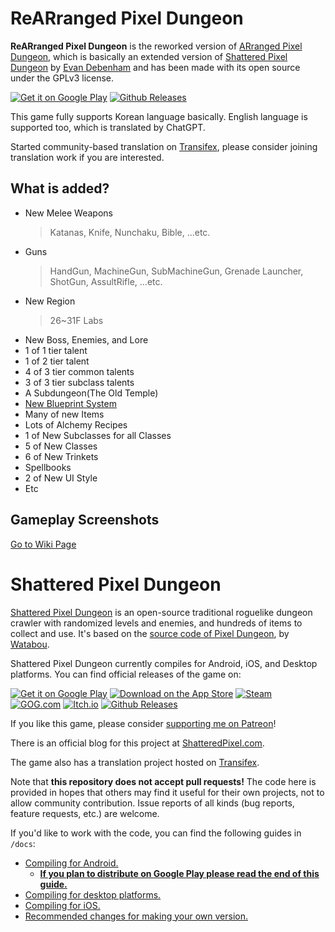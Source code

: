 # ReARranged Pixel Dungeon
**ReARranged Pixel Dungeon** is the reworked version of [ARranged Pixel Dungeon](https://github.com/Hoto-Mocha/ARranged-Pixel-Dungeon), which is basically an extended version of [Shattered Pixel Dungeon](https://github.com/00-Evan/shattered-pixel-dungeon) by [Evan Debenham](https://github.com/00-Evan)  and has been made with its open source under the GPLv3 license.

[![Get it on Google Play](https://shatteredpixel.com/assets/images/badges/gplay.png)](https://play.google.com/store/apps/details?id=com.rearrangedpixel.rearrangedpixeldungon)
[![Github Releases](https://shatteredpixel.com/assets/images/badges/github.png)](https://github.com/Hoto-Mocha/Re-ARranged-Pixel-Dungeon/releases)

This game fully supports Korean language basically. English language is supported too, which is translated by ChatGPT.

Started community-based translation on [Transifex](https://explore.transifex.com/rearranged-pixel-dungeon/rearranged-pixel-dungeon/), please consider joining translation work if you are interested.

## What is added?
- New Melee Weapons
    >Katanas, Knife, Nunchaku, Bible, ...etc.
- Guns
    >HandGun, MachineGun, SubMachineGun, Grenade Launcher, ShotGun, AssultRifle, ...etc.
- New Region
    >26~31F Labs
- New Boss, Enemies, and Lore
- 1 of 1 tier talent
- 1 of 2 tier talent
- 4 of 3 tier common talents
- 3 of 3 tier subclass talents
- A Subdungeon(The Old Temple)
- [New Blueprint System](https://github.com/Hoto-Mocha/Re-ARranged-Pixel-Dungeon/wiki/ReARPD-Recipe)
- Many of new Items
- Lots of Alchemy Recipes
- 1 of New Subclasses for all Classes
- 5 of New Classes
- 6 of New Trinkets
- Spellbooks
- 2 of New UI Style
- Etc

## Gameplay Screenshots
[Go to Wiki Page](https://github.com/Hoto-Mocha/Re-ARranged-Pixel-Dungeon/wiki/Gameplay-Screenshots)

# Shattered Pixel Dungeon

[Shattered Pixel Dungeon](https://shatteredpixel.com/shatteredpd/) is an open-source traditional roguelike dungeon crawler with randomized levels and enemies, and hundreds of items to collect and use. It's based on the [source code of Pixel Dungeon](https://github.com/00-Evan/pixel-dungeon-gradle), by [Watabou](https://www.watabou.ru).

Shattered Pixel Dungeon currently compiles for Android, iOS, and Desktop platforms. You can find official releases of the game on:

[![Get it on Google Play](https://shatteredpixel.com/assets/images/badges/gplay.png)](https://play.google.com/store/apps/details?id=com.shatteredpixel.shatteredpixeldungeon)
[![Download on the App Store](https://shatteredpixel.com/assets/images/badges/appstore.png)](https://apps.apple.com/app/shattered-pixel-dungeon/id1563121109)
[![Steam](https://shatteredpixel.com/assets/images/badges/steam.png)](https://store.steampowered.com/app/1769170/Shattered_Pixel_Dungeon/)<br>
[![GOG.com](https://shatteredpixel.com/assets/images/badges/gog.png)](https://www.gog.com/game/shattered_pixel_dungeon)
[![Itch.io](https://shatteredpixel.com/assets/images/badges/itch.png)](https://shattered-pixel.itch.io/shattered-pixel-dungeon)
[![Github Releases](https://shatteredpixel.com/assets/images/badges/github.png)](https://github.com/00-Evan/shattered-pixel-dungeon/releases)

If you like this game, please consider [supporting me on Patreon](https://www.patreon.com/ShatteredPixel)!

There is an official blog for this project at [ShatteredPixel.com](https://www.shatteredpixel.com/blog/).

The game also has a translation project hosted on [Transifex](https://www.transifex.com/shattered-pixel/shattered-pixel-dungeon/).

Note that **this repository does not accept pull requests!** The code here is provided in hopes that others may find it useful for their own projects, not to allow community contribution. Issue reports of all kinds (bug reports, feature requests, etc.) are welcome.

If you'd like to work with the code, you can find the following guides in `/docs`:
- [Compiling for Android.](docs/getting-started-android.md)
    - **[If you plan to distribute on Google Play please read the end of this guide.](docs/getting-started-android.md#distributing-your-apk)**
- [Compiling for desktop platforms.](docs/getting-started-desktop.md)
- [Compiling for iOS.](docs/getting-started-ios.md)
- [Recommended changes for making your own version.](docs/recommended-changes.md)
